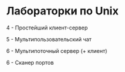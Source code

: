 # Лабораторки по Unix
4 - Простейший клиент-сервер

5 - Мультипользовательский чат

6 - Мультипоточный сервер (+ клиент)

6 - Сканер портов
